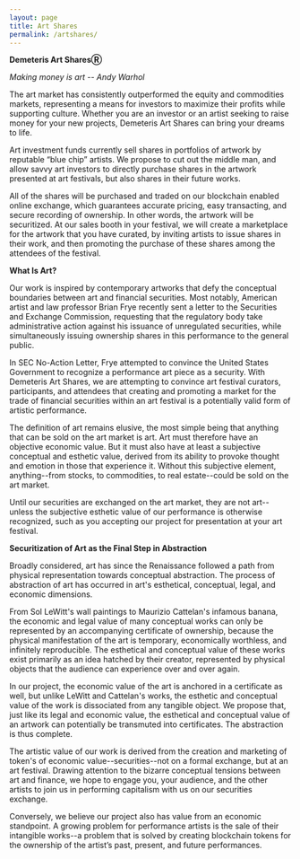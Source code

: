 ```yaml
---
layout: page
title: Art Shares
permalink: /artshares/
---
```


**Demeteris Art SharesⓇ**

*Making money is art -- Andy Warhol*

The art market has consistently outperformed the equity and commodities markets, representing a means for investors to maximize their profits while supporting culture. Whether you are an investor or an artist seeking to raise money for your new projects, Demeteris Art Shares can bring your dreams to life.

Art investment funds currently sell shares in portfolios of artwork by reputable “blue chip” artists. We propose to cut out the middle man, and allow savvy art investors to directly purchase shares in the artwork presented at art festivals, but also shares in their future works. 

All of the shares will be purchased and traded on our blockchain enabled online exchange, which guarantees accurate pricing, easy transacting, and secure recording of ownership. In other words, the artwork will be securitized. At our sales booth in your festival, we will create a marketplace for the artwork that you have curated, by inviting artists to issue shares in their work, and then promoting the purchase of these shares among the attendees of the festival. 

**What Is Art?**

Our work is inspired by contemporary artworks that defy the conceptual boundaries between art and financial securities. Most notably, American artist and law professor Brian Frye recently sent a letter to the Securities and Exchange Commission, requesting that the regulatory body take administrative action against his issuance of unregulated securities, while simultaneously issuing ownership shares in this performance to the general public. 

In SEC No-Action Letter, Frye attempted to convince the United States Government to recognize a performance art piece as a security. With Demeteris Art Shares, we are attempting to convince art festival curators, participants, and attendees that creating and promoting a market for the trade of financial securities within an art festival is a potentially valid form of artistic performance.

The definition of art remains elusive, the most simple being that anything that can be sold on the art market is art. Art must therefore have an objective economic value. But it must also have at least a subjective conceptual and esthetic value, derived from its ability to provoke thought and emotion in those that experience it. Without this subjective element, anything--from stocks, to commodities, to real estate--could be sold on the art market.

Until our securities are exchanged on the art market, they are not art--unless the subjective esthetic value of our performance is otherwise recognized, such as you accepting our project for presentation at your art festival.

**Securitization of Art as the Final Step in Abstraction**

Broadly considered, art has since the Renaissance followed a path from physical representation towards conceptual abstraction. The process of abstraction of art has occurred in art's esthetical, conceptual, legal, and economic dimensions. 

From Sol LeWitt's wall paintings to Maurizio Cattelan's infamous banana, the economic and legal value of many conceptual works can only be represented by an accompanying certificate of ownership, because the physical manifestation of the art is temporary, economically worthless, and infinitely reproducible. The esthetical and conceptual value of these works exist primarily as an idea hatched by their creator, represented by physical objects that the audience can experience over and over again.

In our project, the economic value of the art is anchored in a certificate as well, but unlike LeWitt and Cattelan's works, the esthetic and conceptual value of the work is dissociated from any tangible object. We propose that, just like its legal and economic value, the esthetical and conceptual value of an artwork can potentially be transmuted into certificates. The abstraction is thus complete. 

The artistic value of our work is derived from the creation and marketing of token's of economic value--securities--not on a formal exchange, but at an art festival. Drawing attention to the bizarre conceptual tensions between art and finance, we hope to engage you, your audience, and the other artists to join us in performing capitalism with us on our securities exchange. 

Conversely, we believe our project also has value from an economic standpoint. A growing problem for performance artists is the sale of their intangible works--a problem that is solved by creating blockchain tokens for the ownership of the artist’s past, present, and future performances.

